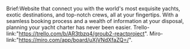 Brief:Website that  connect you with the world's most exquisite yachts, exotic destinations, and top-notch crews, all at your fingertips. With a seamless booking process and a wealth of information at your disposal, planning your yacht charter has never been easier.
Trello-link:"https://trello.com/b/AR3tbzq4/groub2-reactproject".
Miro-link:"https://miro.com/app/board/uXjVNdXfaZQ=/".
